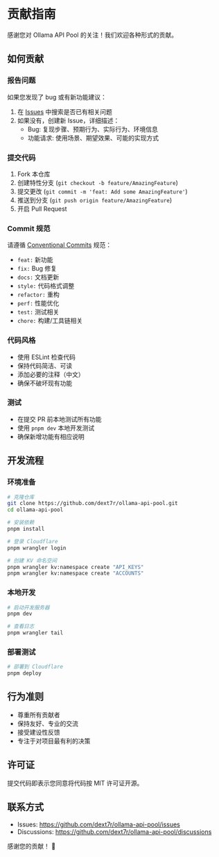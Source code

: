 # 贡献指南

感谢您对 Ollama API Pool 的关注！我们欢迎各种形式的贡献。

## 如何贡献

### 报告问题

如果您发现了 bug 或有新功能建议：

1. 在 [Issues](https://github.com/dext7r/ollama-api-pool/issues) 中搜索是否已有相关问题
2. 如果没有，创建新 Issue，详细描述：
   - Bug: 复现步骤、预期行为、实际行为、环境信息
   - 功能请求: 使用场景、期望效果、可能的实现方式

### 提交代码

1. Fork 本仓库
2. 创建特性分支 (`git checkout -b feature/AmazingFeature`)
3. 提交更改 (`git commit -m 'feat: Add some AmazingFeature'`)
4. 推送到分支 (`git push origin feature/AmazingFeature`)
5. 开启 Pull Request

### Commit 规范

请遵循 [Conventional Commits](https://www.conventionalcommits.org/) 规范：

- `feat:` 新功能
- `fix:` Bug 修复
- `docs:` 文档更新
- `style:` 代码格式调整
- `refactor:` 重构
- `perf:` 性能优化
- `test:` 测试相关
- `chore:` 构建/工具链相关

### 代码风格

- 使用 ESLint 检查代码
- 保持代码简洁、可读
- 添加必要的注释（中文）
- 确保不破坏现有功能

### 测试

- 在提交 PR 前本地测试所有功能
- 使用 `pnpm dev` 本地开发测试
- 确保新增功能有相应说明

## 开发流程

### 环境准备

```bash
# 克隆仓库
git clone https://github.com/dext7r/ollama-api-pool.git
cd ollama-api-pool

# 安装依赖
pnpm install

# 登录 Cloudflare
pnpm wrangler login

# 创建 KV 命名空间
pnpm wrangler kv:namespace create "API_KEYS"
pnpm wrangler kv:namespace create "ACCOUNTS"
```

### 本地开发

```bash
# 启动开发服务器
pnpm dev

# 查看日志
pnpm wrangler tail
```

### 部署测试

```bash
# 部署到 Cloudflare
pnpm deploy
```

## 行为准则

- 尊重所有贡献者
- 保持友好、专业的交流
- 接受建设性反馈
- 专注于对项目最有利的决策

## 许可证

提交代码即表示您同意将代码按 MIT 许可证开源。

## 联系方式

- Issues: <https://github.com/dext7r/ollama-api-pool/issues>
- Discussions: <https://github.com/dext7r/ollama-api-pool/discussions>

感谢您的贡献！ 🎉
